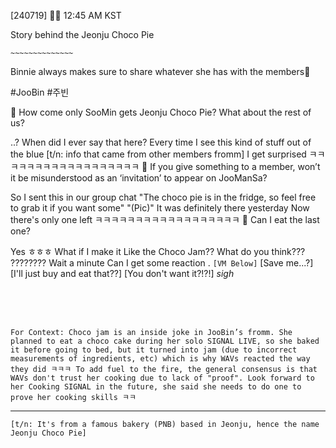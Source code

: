 [240719] 🐣💭 12:45 AM KST

Story behind the Jeonju Choco Pie

`~~~~~~~~~~~~~~`

Binnie always makes sure to share whatever she has with the members🥺

#JooBin #주빈


🫧 How come only SooMin gets Jeonju Choco Pie? What about the rest of us? 


..?
When did I ever say that here? 
Every time I see this kind of stuff out of the blue [t/n: info that came from other members fromm]
I get surprised
ㅋㅋㅋㅋㅋㅋㅋㅋㅋㅋㅋㅋㅋㅋㅋㅋㅋㅋ
🫧 If you give something to a member, won’t it be misunderstood as an ‘invitation’ to appear on JooManSa?

So I sent this in our group chat
"The choco pie is in the fridge, so feel free to grab it if you want some"
"(Pic)"
It was definitely there yesterday
Now there's only one left
ㅋㅋㅋㅋㅋㅋㅋㅋㅋㅋㅋㅋㅋㅋㅋㅋㅋㅋ
🫧 Can I eat the last one?

Yes ㅎㅎㅎ
What if 
I make it
Like the Choco Jam??
What do you think???
????????
Wait a minute
Can I get some reaction
.
`[VM Below]` [Save me...?] [I'll just buy and eat that??]  [You don't want it?!?!]
*sigh*


<br>
<br>
<br>



`For Context: Choco jam is an inside joke in JooBin’s fromm. She planned to eat a choco cake during her solo SIGNAL LIVE, so she baked it before going to bed, but it turned into jam (due to incorrect measurements of ingredients, etc) which is why WAVs reacted the way they did ㅋㅋㅋ To add fuel to the fire, the general consensus is that WAVs don't trust her cooking due to lack of "proof". Look forward to her Cooking SIGNAL in the future, she said she needs to do one to prove her cooking skills ㅋㅋ`



________

`[t/n: It's from a famous bakery (PNB) based in Jeonju, hence the name Jeonju Choco Pie]`




















